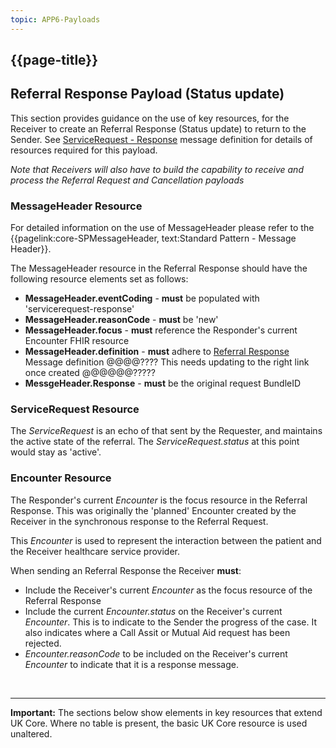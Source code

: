 ```yaml
---
topic: APP6-Payloads
---
```


## {{page-title}}

## Referral Response Payload (Status update)
This section provides guidance on the use of key resources, for the Receiver to create an Referral Response (Status update) to return to the Sender. See [ServiceRequest - Response](https://simplifier.net/nhsbookingandreferrals/bars-messagedefinition-servicerequest-response-referral-short) message definition for details of resources required for this payload.

*Note that Receivers will also have to build the capability to receive and process the Referral Request and Cancellation payloads*
<br>

### MessageHeader Resource
For detailed information on the use of MessageHeader please refer to the {{pagelink:core-SPMessageHeader, text:Standard Pattern - Message Header}}. 

The MessageHeader resource in the Referral Response should have the following resource elements set as follows:
* **MessageHeader.eventCoding** - **must** be populated with 'servicerequest-response'
* **MessageHeader.reasonCode** - **must** be 'new'
* **MessageHeader.focus** - **must** reference the Responder's current Encounter FHIR resource
* **MessageHeader.definition** - **must** adhere to [Referral Response](https://simplifier.net/NHSBookingandReferrals/BARS-MessageDefinition-ServiceRequest-Response-Referral-Short/~json) Message definition  @@@@???? This needs updating to the right link once created @@@@@@?????
* **MessgeHeader.Response** - **must** be the original request BundleID

### ServiceRequest Resource
The *ServiceRequest* is an echo of that sent by the Requester, and maintains the active state of the referral. The *ServiceRequest.status* at this point would stay as 'active'.

### Encounter Resource
The Responder's current *Encounter* is the focus resource in the Referral Response. This was originally the 'planned' Encounter created by the Receiver in the synchronous response to the Referral Request. 

This *Encounter* is used to represent the interaction between the patient and the Receiver healthcare service provider. 

When sending an Referral Response the Receiver **must**:
* Include the Receiver's current *Encounter* as the focus resource of the Referral Response
* Include the current *Encounter.status* on the Receiver's current *Encounter*. This is to indicate to the Sender the progress of the case. It also indicates where a Call Assit or Mutual Aid request has been rejected.
* *Encounter.reasonCode* to be included on the Receiver's current *Encounter* to indicate that it is a response message.

<br>

<hr>
<div markdown="span" class="alert alert-warning" role="alert"><i class="fa fa-warning"></i>
    <b> Important:</b> 
    The sections below show elements in key resources that extend UK Core. Where no table is present, the basic UK Core resource is used unaltered.
</div>